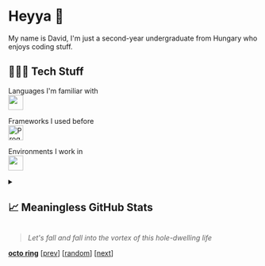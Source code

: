 # Heyya 👋

My name is David, I'm just a second-year undergraduate from Hungary who enjoys coding stuff.

## 👨🏻‍💻 Tech Stuff

Languages I'm familiar with<br>
<a href="https://skillicons.dev">
  <img height="30" src="https://skillicons.dev/icons?i=js,ts,html,css,cs,rust,php,mysql,py&theme=dark">
</a>

Frameworks I used before<br>
<a href="https://skillicons.dev">
  <img height="30" alt="Programing Frameworks" src="https://skillicons.dev/icons?i=express,nextjs&theme=dark">
</a>

Environments I work in<br>
<a href="https://skillicons.dev">
  <img height="30" src="https://skillicons.dev/icons?i=linux,vscode,raspberrypi,git,docker&theme=dark">
</a>

<details>
  <summary>
    <h2>📈 Meaningless GitHub Stats</h2>
  </summary>
  <div align="center">
    <img width="30%"
      src="http://github-profile-summary-cards.vercel.app/api/cards/stats?username=GitDevla&theme=github_dark">
    <img width="62%"
      src="https://github-profile-summary-cards.vercel.app/api/cards/profile-details?username=GitDevla&theme=github_dark">
    <br>
    <img width="40%"
      src="http://github-profile-summary-cards.vercel.app/api/cards/repos-per-language?username=GitDevla&theme=github_dark">
    <img width="40%"
      src="http://github-profile-summary-cards.vercel.app/api/cards/most-commit-language?username=GitDevla&theme=github_dark">
  </div>
</details>

> *Let's fall and fall into the vortex of this hole-dwelling life*

[**octo ring**](https://octo-ring.com/)
[[prev](https://octo-ring.com/p/GitDevla/prev)] [[random](https://octo-ring.com/p/GitDevla/random)]
[[next](https://octo-ring.com/p/GitDevla/next)]
